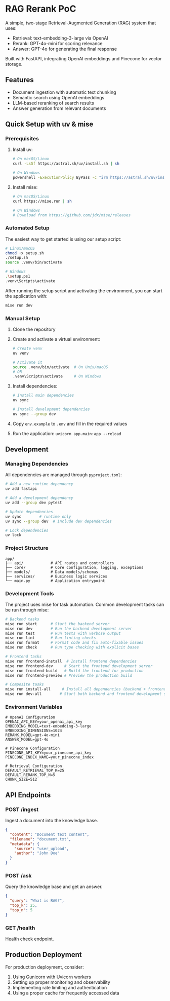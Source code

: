 # RAG Rerank PoC

A simple, two-stage Retrieval-Augmented Generation (RAG) system that uses:

- Retrieval: text-embedding-3-large via OpenAI
- Rerank: GPT-4o-mini for scoring relevance
- Answer: GPT-4o for generating the final response

Built with FastAPI, integrating OpenAI embeddings and Pinecone for vector storage.

## Features

- Document ingestion with automatic text chunking
- Semantic search using OpenAI embeddings
- LLM-based reranking of search results
- Answer generation from relevant documents

## Quick Setup with uv & mise

### Prerequisites

1. Install uv:
   ```bash
   # On macOS/Linux
   curl -LsSf https://astral.sh/uv/install.sh | sh

   # On Windows
   powershell -ExecutionPolicy ByPass -c "irm https://astral.sh/uv/install.ps1 | iex"
   ```

2. Install mise:
   ```bash
   # On macOS/Linux
   curl https://mise.run | sh

   # On Windows
   # Download from https://github.com/jdx/mise/releases
   ```

### Automated Setup

The easiest way to get started is using our setup script:

```bash
# Linux/macOS
chmod +x setup.sh
./setup.sh
source .venv/bin/activate

# Windows
.\setup.ps1
.venv\Scripts\activate
```

After running the setup script and activating the environment, you can start the application with:

```bash
mise run dev
```

### Manual Setup

1. Clone the repository

2. Create and activate a virtual environment:
   ```bash
   # Create venv
   uv venv

   # Activate it
   source .venv/bin/activate  # On Unix/macOS
   # OR
   .venv\Scripts\activate     # On Windows
   ```

3. Install dependencies:
   ```bash
   # Install main dependencies
   uv sync

   # Install development dependencies
   uv sync --group dev
   ```

4. Copy `env.example` to `.env` and fill in the required values
5. Run the application: `uvicorn app.main:app --reload`

## Development

### Managing Dependencies

All dependencies are managed through `pyproject.toml`:

```bash
# Add a new runtime dependency
uv add fastapi

# Add a development dependency
uv add --group dev pytest

# Update dependencies
uv sync        # runtime only
uv sync --group dev  # include dev dependencies

# Lock dependencies
uv lock
```

### Project Structure

```
app/
├── api/            # API routes and controllers
├── core/           # Core configuration, logging, exceptions
├── models/         # Data models/schemas
├── services/       # Business logic services
└── main.py         # Application entrypoint
```

### Development Tools

The project uses mise for task automation. Common development tasks can be run through mise:

```bash
# Backend tasks
mise run start      # Start the backend server
mise run dev        # Run the backend development server
mise run test       # Run tests with verbose output
mise run lint       # Run linting checks
mise run format     # Format code and fix auto-fixable issues
mise run check      # Run type checking with explicit bases

# Frontend tasks
mise run frontend-install  # Install frontend dependencies
mise run frontend-dev     # Start the frontend development server
mise run frontend-build   # Build the frontend for production
mise run frontend-preview # Preview the production build

# Composite tasks
mise run install-all     # Install all dependencies (backend + frontend)
mise run dev-all        # Start both backend and frontend development servers
```

### Environment Variables

```
# OpenAI Configuration
OPENAI_API_KEY=your_openai_api_key
EMBEDDING_MODEL=text-embedding-3-large
EMBEDDING_DIMENSIONS=1024
RERANK_MODEL=gpt-4o-mini
ANSWER_MODEL=gpt-4o

# Pinecone Configuration
PINECONE_API_KEY=your_pinecone_api_key
PINECONE_INDEX_NAME=your_pinecone_index

# Retrieval Configuration
DEFAULT_RETRIEVAL_TOP_K=25
DEFAULT_RERANK_TOP_N=5
CHUNK_SIZE=512
```

## API Endpoints

### POST /ingest

Ingest a document into the knowledge base.

```json
{
  "content": "Document text content",
  "filename": "document.txt",
  "metadata": {
    "source": "user_upload",
    "author": "John Doe"
  }
}
```

### POST /ask

Query the knowledge base and get an answer.

```json
{
  "query": "What is RAG?",
  "top_k": 25,
  "top_n": 5
}
```

### GET /health

Health check endpoint.

## Production Deployment

For production deployment, consider:

1. Using Gunicorn with Uvicorn workers
2. Setting up proper monitoring and observability
3. Implementing rate limiting and authentication
4. Using a proper cache for frequently accessed data

